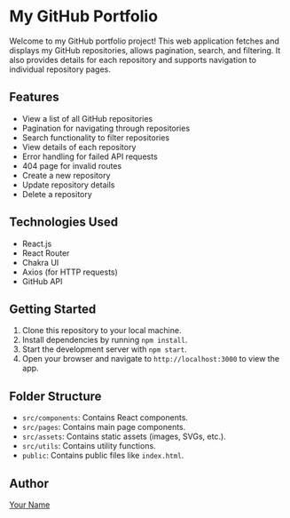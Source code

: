 # My GitHub Portfolio

Welcome to my GitHub portfolio project! This web application fetches and displays my GitHub repositories, allows pagination, search, and filtering. It also provides details for each repository and supports navigation to individual repository pages.

## Features

- View a list of all GitHub repositories
- Pagination for navigating through repositories
- Search functionality to filter repositories
- View details of each repository
- Error handling for failed API requests
- 404 page for invalid routes
- Create a new repository
- Update repository details
- Delete a repository

## Technologies Used

- React.js
- React Router
- Chakra UI
- Axios (for HTTP requests)
- GitHub API

## Getting Started

1. Clone this repository to your local machine.
2. Install dependencies by running `npm install`.
3. Start the development server with `npm start`.
4. Open your browser and navigate to `http://localhost:3000` to view the app.

## Folder Structure

- `src/components`: Contains React components.
- `src/pages`: Contains main page components.
- `src/assets`: Contains static assets (images, SVGs, etc.).
- `src/utils`: Contains utility functions.
- `public`: Contains public files like `index.html`.

## Author

[Your Name](https://github.com/IbifiriGraham-Jaja)

